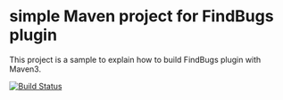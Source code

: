 # simple Maven project for FindBugs plugin
This project is a sample to explain how to build FindBugs plugin with Maven3.

[![Build Status](https://secure.travis-ci.org/eller86/simple-findbugs-plugin.png)](http://travis-ci.org/eller86/simple-findbugs-plugin)
